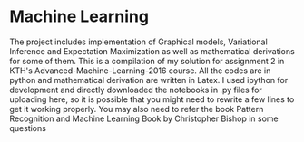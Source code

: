 # Machine Learning


The project includes implementation of Graphical models, Variational Inference and Expectation Maximization as well as mathematical derivations for some of them. This is a compilation of my solution for assignment 2 in KTH's Advanced-Machine-Learning-2016 course.
All the codes are in python and mathematical derivation are written in Latex.
I used ipython for development and directly downloaded the notebooks in .py files for uploading here, so it is possible that 
you might need to rewrite a few lines to get it working properly. You may also need to refer the book Pattern Recognition and Machine Learning Book by Christopher Bishop in some questions
